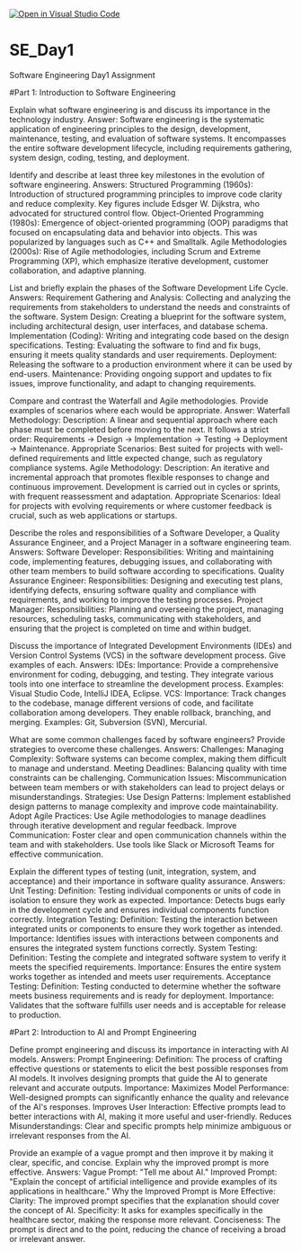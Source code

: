 [![Open in Visual Studio Code](https://classroom.github.com/assets/open-in-vscode-2e0aaae1b6195c2367325f4f02e2d04e9abb55f0b24a779b69b11b9e10269abc.svg)](https://classroom.github.com/online_ide?assignment_repo_id=15568983&assignment_repo_type=AssignmentRepo)
# SE_Day1
Software Engineering Day1 Assignment

#Part 1: Introduction to Software Engineering

Explain what software engineering is and discuss its importance in the technology industry.
Answer:
Software engineering is the systematic application of engineering principles to the design, development, maintenance, testing, and evaluation of software systems. It encompasses the entire software development lifecycle, including requirements gathering, system design, coding, testing, and deployment.

Identify and describe at least three key milestones in the evolution of software engineering.
Answers:
Structured Programming (1960s): Introduction of structured programming principles to improve code clarity and reduce complexity. Key figures include Edsger W. Dijkstra, who advocated for structured control flow.
Object-Oriented Programming (1980s): Emergence of object-oriented programming (OOP) paradigms that focused on encapsulating data and behavior into objects. This was popularized by languages such as C++ and Smalltalk.
Agile Methodologies (2000s): Rise of Agile methodologies, including Scrum and Extreme Programming (XP), which emphasize iterative development, customer collaboration, and adaptive planning.

List and briefly explain the phases of the Software Development Life Cycle.
Answers:
Requirement Gathering and Analysis: Collecting and analyzing the requirements from stakeholders to understand the needs and constraints of the software.
System Design: Creating a blueprint for the software system, including architectural design, user interfaces, and database schema.
Implementation (Coding): Writing and integrating code based on the design specifications.
Testing: Evaluating the software to find and fix bugs, ensuring it meets quality standards and user requirements.
Deployment: Releasing the software to a production environment where it can be used by end-users.
Maintenance: Providing ongoing support and updates to fix issues, improve functionality, and adapt to changing requirements.

Compare and contrast the Waterfall and Agile methodologies. Provide examples of scenarios where each would be appropriate.
Answer:
Waterfall Methodology:
Description: A linear and sequential approach where each phase must be completed before moving to the next. It follows a strict order: Requirements → Design → Implementation → Testing → Deployment → Maintenance.
Appropriate Scenarios: Best suited for projects with well-defined requirements and little expected change, such as regulatory compliance systems.
Agile Methodology:
Description: An iterative and incremental approach that promotes flexible responses to change and continuous improvement. Development is carried out in cycles or sprints, with frequent reassessment and adaptation.
Appropriate Scenarios: Ideal for projects with evolving requirements or where customer feedback is crucial, such as web applications or startups.

Describe the roles and responsibilities of a Software Developer, a Quality Assurance Engineer, and a Project Manager in a software engineering team.
Answers:
Software Developer:
Responsibilities: Writing and maintaining code, implementing features, debugging issues, and collaborating with other team members to build software according to specifications.
Quality Assurance Engineer:
Responsibilities: Designing and executing test plans, identifying defects, ensuring software quality and compliance with requirements, and working to improve the testing processes.
Project Manager:
Responsibilities: Planning and overseeing the project, managing resources, scheduling tasks, communicating with stakeholders, and ensuring that the project is completed on time and within budget.

Discuss the importance of Integrated Development Environments (IDEs) and Version Control Systems (VCS) in the software development process. Give examples of each.
Answers:
IDEs:
Importance: Provide a comprehensive environment for coding, debugging, and testing. They integrate various tools into one interface to streamline the development process.
Examples: Visual Studio Code, IntelliJ IDEA, Eclipse.
VCS:
Importance: Track changes to the codebase, manage different versions of code, and facilitate collaboration among developers. They enable rollback, branching, and merging.
Examples: Git, Subversion (SVN), Mercurial.

What are some common challenges faced by software engineers? Provide strategies to overcome these challenges.
Answers:
Challenges:
Managing Complexity: Software systems can become complex, making them difficult to manage and understand.
Meeting Deadlines: Balancing quality with time constraints can be challenging.
Communication Issues: Miscommunication between team members or with stakeholders can lead to project delays or misunderstandings.
Strategies:
Use Design Patterns: Implement established design patterns to manage complexity and improve code maintainability.
Adopt Agile Practices: Use Agile methodologies to manage deadlines through iterative development and regular feedback.
Improve Communication: Foster clear and open communication channels within the team and with stakeholders. Use tools like Slack or Microsoft Teams for effective communication.

Explain the different types of testing (unit, integration, system, and acceptance) and their importance in software quality assurance.
Answers:
Unit Testing:
Definition: Testing individual components or units of code in isolation to ensure they work as expected.
Importance: Detects bugs early in the development cycle and ensures individual components function correctly.
Integration Testing:
Definition: Testing the interaction between integrated units or components to ensure they work together as intended.
Importance: Identifies issues with interactions between components and ensures the integrated system functions correctly.
System Testing:
Definition: Testing the complete and integrated software system to verify it meets the specified requirements.
Importance: Ensures the entire system works together as intended and meets user requirements.
Acceptance Testing:
Definition: Testing conducted to determine whether the software meets business requirements and is ready for deployment.
Importance: Validates that the software fulfills user needs and is acceptable for release to production.


#Part 2: Introduction to AI and Prompt Engineering

Define prompt engineering and discuss its importance in interacting with AI models.
Answers:
Prompt Engineering:
Definition: The process of crafting effective questions or statements to elicit the best possible responses from AI models. It involves designing prompts that guide the AI to generate relevant and accurate outputs.
Importance:
Maximizes Model Performance: Well-designed prompts can significantly enhance the quality and relevance of the AI's responses.
Improves User Interaction: Effective prompts lead to better interactions with AI, making it more useful and user-friendly.
Reduces Misunderstandings: Clear and specific prompts help minimize ambiguous or irrelevant responses from the AI.

Provide an example of a vague prompt and then improve it by making it clear, specific, and concise. Explain why the improved prompt is more effective.
Answers:
Vague Prompt: "Tell me about AI."
Improved Prompt: "Explain the concept of artificial intelligence and provide examples of its applications in healthcare."
Why the Improved Prompt is More Effective:
Clarity: The improved prompt specifies that the explanation should cover the concept of AI.
Specificity: It asks for examples specifically in the healthcare sector, making the response more relevant.
Conciseness: The prompt is direct and to the point, reducing the chance of receiving a broad or irrelevant answer.
